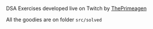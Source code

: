 DSA Exercises developed live on Twitch by
[ThePrimeagen](https://twitch.tv/ThePrimeagen)

All the goodies are on folder `src/solved`
